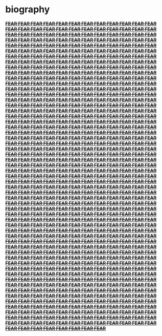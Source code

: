 # **biography**

**[~~FEAR FEAR FEAR FEAR FEAR FEAR FEAR FEAR FEAR FEAR FEAR FEAR FEAR FEAR FEAR FEAR FEAR FEAR FEAR FEAR FEAR FEAR FEAR FEAR FEAR FEAR FEAR FEAR FEAR FEAR FEAR FEAR FEAR FEAR FEAR FEAR FEAR FEAR FEAR FEAR FEAR FEAR FEAR FEAR FEAR FEAR FEAR FEAR FEAR FEAR FEAR FEAR FEAR FEAR FEAR FEAR FEAR FEAR FEAR FEAR FEAR FEAR FEAR FEAR FEAR FEAR FEAR FEAR FEAR FEAR FEAR FEAR FEAR FEAR FEAR FEAR FEAR FEAR FEAR FEAR FEAR FEAR FEAR FEAR FEAR FEAR FEAR FEAR FEAR FEAR FEAR FEAR FEAR FEAR FEAR FEAR FEAR FEAR FEAR FEAR FEAR FEAR FEAR FEAR FEAR FEAR FEAR FEAR FEAR FEAR FEAR FEAR FEAR FEAR FEAR FEAR FEAR FEAR FEAR FEAR FEAR FEAR FEAR FEAR FEAR FEAR FEAR FEAR FEAR FEAR FEAR FEAR FEAR FEAR FEAR FEAR FEAR FEAR FEAR FEAR FEAR FEAR FEAR FEAR FEAR FEAR FEAR FEAR FEAR FEAR FEAR FEAR FEAR FEAR FEAR FEAR FEAR FEAR FEAR FEAR FEAR FEAR FEAR FEAR FEAR FEAR FEAR FEAR FEAR FEAR FEAR FEAR FEAR FEAR FEAR FEAR FEAR FEAR FEAR FEAR FEAR FEAR FEAR FEAR FEAR FEAR FEAR FEAR FEAR FEAR FEAR FEAR FEAR FEAR FEAR FEAR FEAR FEAR FEAR FEAR FEAR FEAR FEAR FEAR FEAR FEAR FEAR FEAR FEAR FEAR FEAR FEAR FEAR FEAR FEAR FEAR FEAR FEAR FEAR FEAR FEAR FEAR FEAR FEAR FEAR FEAR FEAR FEAR FEAR FEAR FEAR FEAR FEAR FEAR FEAR FEAR FEAR FEAR FEAR FEAR FEAR FEAR FEAR FEAR FEAR FEAR FEAR FEAR FEAR FEAR FEAR FEAR FEAR FEAR FEAR FEAR FEAR FEAR FEAR FEAR FEAR FEAR FEAR FEAR FEAR FEAR FEAR FEAR FEAR FEAR FEAR FEAR FEAR FEAR FEAR FEAR FEAR FEAR FEAR FEAR FEAR FEAR FEAR FEAR FEAR FEAR FEAR FEAR FEAR FEAR FEAR FEAR FEAR FEAR FEAR FEAR FEAR FEAR FEAR FEAR FEAR FEAR FEAR FEAR FEAR FEAR FEAR FEAR FEAR FEAR FEAR FEAR FEAR FEAR FEAR FEAR FEAR FEAR FEAR FEAR FEAR FEAR FEAR FEAR FEAR FEAR FEAR FEAR FEAR FEAR FEAR FEAR FEAR FEAR FEAR FEAR FEAR FEAR FEAR FEAR FEAR FEAR FEAR FEAR FEAR FEAR FEAR FEAR FEAR FEAR FEAR FEAR FEAR FEAR FEAR FEAR FEAR FEAR FEAR FEAR FEAR FEAR FEAR FEAR FEAR FEAR FEAR FEAR FEAR FEAR FEAR FEAR FEAR FEAR FEAR FEAR FEAR FEAR FEAR FEAR FEAR FEAR FEAR FEAR FEAR FEAR FEAR FEAR FEAR FEAR FEAR FEAR FEAR FEAR FEAR FEAR FEAR FEAR FEAR FEAR FEAR FEAR FEAR FEAR FEAR FEAR FEAR FEAR FEAR FEAR FEAR FEAR FEAR FEAR FEAR FEAR FEAR FEAR FEAR FEAR FEAR FEAR FEAR FEAR FEAR FEAR FEAR FEAR FEAR FEAR FEAR FEAR FEAR FEAR FEAR FEAR FEAR FEAR FEAR FEAR FEAR FEAR FEAR FEAR FEAR FEAR FEAR FEAR FEAR FEAR FEAR FEAR FEAR FEAR FEAR FEAR FEAR FEAR FEAR FEAR FEAR FEAR FEAR FEAR FEAR FEAR FEAR FEAR FEAR FEAR FEAR FEAR FEAR FEAR FEAR FEAR FEAR FEAR FEAR FEAR FEAR FEAR FEAR FEAR FEAR FEAR FEAR FEAR FEAR FEAR FEAR FEAR FEAR FEAR FEAR FEAR FEAR FEAR FEAR FEAR FEAR FEAR FEAR FEAR FEAR FEAR FEAR FEAR FEAR FEAR FEAR FEAR FEAR FEAR FEAR FEAR FEAR FEAR FEAR FEAR FEAR FEAR FEAR FEAR FEAR FEAR FEAR FEAR FEAR FEAR FEAR FEAR FEAR FEAR FEAR FEAR FEAR FEAR FEAR FEAR FEAR FEAR FEAR FEAR FEAR FEAR FEAR FEAR FEAR FEAR FEAR FEAR FEAR FEAR FEAR FEAR FEAR FEAR FEAR FEAR FEAR FEAR FEAR FEAR FEAR FEAR FEAR FEAR FEAR FEAR FEAR FEAR FEAR FEAR FEAR FEAR FEAR FEAR FEAR FEAR FEAR FEAR FEAR FEAR FEAR FEAR FEAR FEAR FEAR FEAR FEAR FEAR FEAR FEAR FEAR FEAR FEAR FEAR FEAR FEAR FEAR FEAR FEAR FEAR FEAR FEAR FEAR FEAR FEAR FEAR FEAR FEAR FEAR FEAR FEAR FEAR FEAR FEAR FEAR FEAR FEAR FEAR FEAR FEAR FEAR FEAR FEAR FEAR FEAR FEAR FEAR FEAR FEAR FEAR FEAR FEAR FEAR FEAR FEAR FEAR FEAR FEAR FEAR FEAR FEAR FEAR FEAR FEAR FEAR FEAR FEAR FEAR FEAR FEAR FEAR FEAR FEAR FEAR FEAR FEAR FEAR FEAR FEAR FEAR FEAR FEAR FEAR FEAR FEAR FEAR FEAR FEAR FEAR FEAR FEAR FEAR FEAR FEAR FEAR FEAR~~](https://mastrum666.github.io/biography/)**
